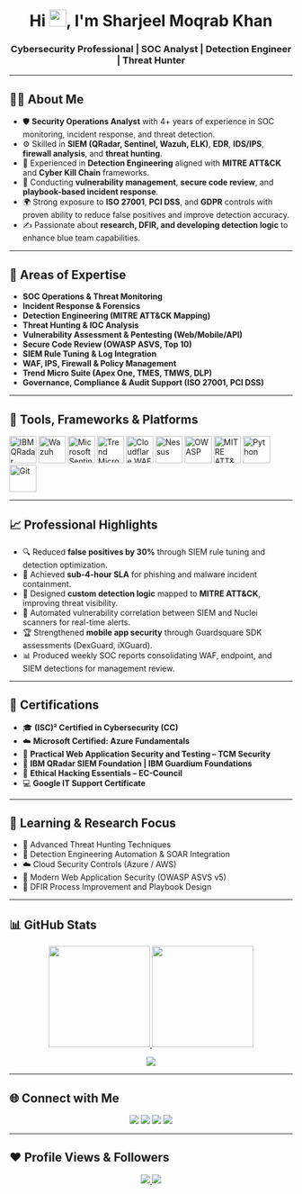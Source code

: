 <h1 align="center">Hi <img src="https://raw.githubusercontent.com/MartinHeinz/MartinHeinz/master/wave.gif" width="30px">, I'm Sharjeel Moqrab Khan</h1>
<h3 align="center">Cybersecurity Professional | SOC Analyst | Detection Engineer | Threat Hunter</h3>

---

## 🙋‍♂️ About Me

- 🛡️ **Security Operations Analyst** with 4+ years of experience in SOC monitoring, incident response, and threat detection.  
- ⚙️ Skilled in **SIEM (QRadar, Sentinel, Wazuh, ELK)**, **EDR**, **IDS/IPS**, **firewall analysis**, and **threat hunting**.  
- 🎯 Experienced in **Detection Engineering** aligned with **MITRE ATT&CK** and **Cyber Kill Chain** frameworks.  
- 🧠 Conducting **vulnerability management**, **secure code review**, and **playbook-based incident response**.  
- 🌍 Strong exposure to **ISO 27001**, **PCI DSS**, and **GDPR** controls with proven ability to reduce false positives and improve detection accuracy.  
- ✍️ Passionate about **research, DFIR, and developing detection logic** to enhance blue team capabilities.  

---

## 🧩 Areas of Expertise

- **SOC Operations & Threat Monitoring**  
- **Incident Response & Forensics**  
- **Detection Engineering (MITRE ATT&CK Mapping)**  
- **Threat Hunting & IOC Analysis**  
- **Vulnerability Assessment & Pentesting (Web/Mobile/API)**  
- **Secure Code Review (OWASP ASVS, Top 10)**  
- **SIEM Rule Tuning & Log Integration**  
- **WAF, IPS, Firewall & Policy Management**  
- **Trend Micro Suite (Apex One, TMES, TMWS, DLP)**  
- **Governance, Compliance & Audit Support (ISO 27001, PCI DSS)**  

---

## 🚀 Tools, Frameworks & Platforms

<p align="left"> 
    <a href="https://www.ibm.com/qradar/" target="_blank"><img src="https://img.icons8.com/color/48/ibm.png" width="48" height="48" alt="IBM QRadar"/></a>
    <a href="https://wazuh.com/" target="_blank"><img src="https://wazuh.com/uploads/2022/05/WAZUH.png" width="48" height="48" alt="Wazuh"/></a>
    <a href="https://www.microsoft.com/en-us/security/business/siem-and-xdr/microsoft-sentinel" target="_blank"><img src="https://img.icons8.com/color/48/azure-1.png" width="48" height="48" alt="Microsoft Sentinel"/></a>
    <a href="https://www.trendmicro.com/" target="_blank"><img src="https://www.trendmicro.com/content/dam/trendmicro/global/en/core/images/logos/tm-logo-red-white-t.svg" width="48" height="48" alt="Trend Micro"/></a>
    <a href="https://www.cloudflare.com/waf/" target="_blank"><img src="https://img.icons8.com/color/48/cloudflare.png" width="48" height="48" alt="Cloudflare WAF"/></a>
    <a href="https://www.tenable.com/products/nessus" target="_blank"><img src="https://www.tenable.com/sites/all/themes/tenablefourteen/logo.svg" width="48" height="48" alt="Nessus"/></a>
    <a href="https://owasp.org/" target="_blank"><img src="https://owasp.org/assets/images/logo.png" width="48" height="48" alt="OWASP"/></a>
    <a href="https://attack.mitre.org/" target="_blank"><img src="https://attack.mitre.org/theme/images/MITRE_ATTACK_logo_Lockup-white-transparent-new.png" width="48" height="48" alt="MITRE ATT&CK"/></a>
    <a href="https://www.python.org" target="_blank"><img src="https://img.icons8.com/color/48/python.png" width="48" height="48" alt="Python"/></a> 
    <a href="https://git-scm.com/" target="_blank"><img src="https://img.icons8.com/color/48/git.png" width="48" height="48" alt="Git"/></a>
</p>


---

## 📈 Professional Highlights

- 🔍 Reduced **false positives by 30%** through SIEM rule tuning and detection optimization.  
- 🚨 Achieved **sub-4-hour SLA** for phishing and malware incident containment.  
- 🧩 Designed **custom detection logic** mapped to **MITRE ATT&CK**, improving threat visibility.  
- 🧰 Automated vulnerability correlation between SIEM and Nuclei scanners for real-time alerts.  
- 🏆 Strengthened **mobile app security** through Guardsquare SDK assessments (DexGuard, iXGuard).  
- 📊 Produced weekly SOC reports consolidating WAF, endpoint, and SIEM detections for management review.  

---

## 📜 Certifications

- 🎓 **(ISC)² Certified in Cybersecurity (CC)**  
- ☁️ **Microsoft Certified: Azure Fundamentals**  
- 🔐 **Practical Web Application Security and Testing – TCM Security**  
- 🧱 **IBM QRadar SIEM Foundation | IBM Guardium Foundations**  
- 🧠 **Ethical Hacking Essentials – EC-Council**  
- 💻 **Google IT Support Certificate**  

---

## 🧠 Learning & Research Focus

- 🔎 Advanced Threat Hunting Techniques  
- 🧬 Detection Engineering Automation & SOAR Integration  
- ☁️ Cloud Security Controls (Azure / AWS)  
- 🧰 Modern Web Application Security (OWASP ASVS v5)  
- 🧾 DFIR Process Improvement and Playbook Design  

---

## 📊 GitHub Stats

<p align="center">
  <a href="https://github.com/Sharjeelmoqrabkhan">
    <img height="180em" src="https://github-readme-stats.vercel.app/api?username=Sharjeelmoqrabkhan&show_icons=true&theme=react&hide_border=true&bg_color=0D1117&count_private=true"/>
    <img height="180em" src="https://github-readme-stats.vercel.app/api/top-langs/?username=Sharjeelmoqrabkhan&layout=compact&theme=react&hide_border=true&bg_color=0D1117"/>
  </a>
</p>

<p align="center">
    <a href="https://github-readme-streak-stats.herokuapp.com/?user=Sharjeelmoqrabkhan&theme=black-ice&hide_border=true">
        <img src="https://github-readme-streak-stats.herokuapp.com/?user=Sharjeelmoqrabkhan&theme=black-ice&hide_border=true&stroke=0000&background=060A0CD0"/>
    </a>
</p>

---

## 🌐 Connect with Me

<p align="center">
<a href="https://www.linkedin.com/in/sharjeel-moqrab-787614195/"><img src="https://img.icons8.com/fluent/48/linkedin.png"/></a>
<a href="mailto:sharjeelkh1995@gmail.com"><img src="https://img.icons8.com/fluent/48/gmail-new.png"/></a>
<a href="https://twitter.com/sharjeel_mk"><img src="https://img.icons8.com/fluent/48/twitter.png"/></a>
<a href="https://www.youtube.com/channel/UC4nwPYSMO4QIPyyF1Wft11g"><img src="https://img.icons8.com/color/48/youtube-play.png"/></a>
</p>

---

## ❤ Profile Views & Followers

<p align="center">
<a href="https://github.com/Sharjeelmoqrabkhan/github-profile-views-counter">
    <img src="https://komarev.com/ghpvc/?username=Sharjeelmoqrabkhan&color=blueviolet">
</a>
<a href="https://github.com/Sharjeelmoqrabkhan?tab=followers">
    <img src="https://img.shields.io/github/followers/Sharjeelmoqrabkhan?label=Followers&style=social">
</a>
</p>
